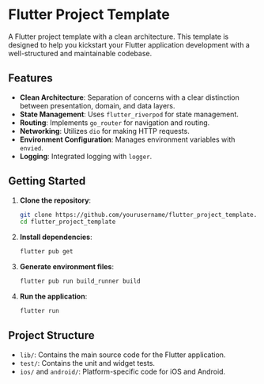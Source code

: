 # Flutter Project Template

A Flutter project template with a clean architecture. This template is designed to help you kickstart your Flutter application development with a well-structured and maintainable codebase.

## Features

- **Clean Architecture**: Separation of concerns with a clear distinction between presentation, domain, and data layers.
- **State Management**: Uses `flutter_riverpod` for state management.
- **Routing**: Implements `go_router` for navigation and routing.
- **Networking**: Utilizes `dio` for making HTTP requests.
- **Environment Configuration**: Manages environment variables with `envied`.
- **Logging**: Integrated logging with `logger`.

## Getting Started

1. **Clone the repository**:
    ```sh
    git clone https://github.com/yourusername/flutter_project_template.git
    cd flutter_project_template
    ```

2. **Install dependencies**:
    ```sh
    flutter pub get
    ```

3. **Generate environment files**:
    ```sh
    flutter pub run build_runner build
    ```

4. **Run the application**:
    ```sh
    flutter run
    ```

## Project Structure

- `lib/`: Contains the main source code for the Flutter application.
- `test/`: Contains the unit and widget tests.
- `ios/` and `android/`: Platform-specific code for iOS and Android.




